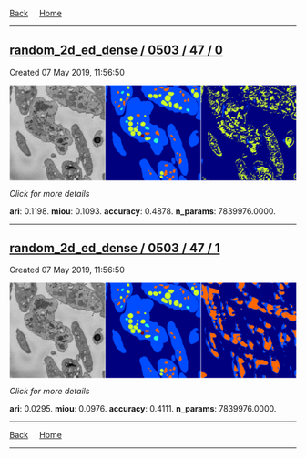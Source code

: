 
[Back](..)&nbsp;&nbsp;&nbsp;&nbsp;&nbsp;[Home](https://leapmanlab.github.io/snapshots)

---

<div class="summary"><a href="0"><h2>random_2d_ed_dense / 0503 / 47 / 0</h2></a><p>Created 07 May 2019, 11:56:50
</p><a href="0"><img src="0/media/summary.png" align="center"></a><p>
<i>Click for more details</i>
</p></div>

**ari**: 0.1198. **miou**: 0.1093. **accuracy**: 0.4878. **n_params**: 7839976.0000. 

---

<div class="summary"><a href="1"><h2>random_2d_ed_dense / 0503 / 47 / 1</h2></a><p>Created 07 May 2019, 11:56:50
</p><a href="1"><img src="1/media/summary.png" align="center"></a><p>
<i>Click for more details</i>
</p></div>

**ari**: 0.0295. **miou**: 0.0976. **accuracy**: 0.4111. **n_params**: 7839976.0000. 

---

[Back](..)&nbsp;&nbsp;&nbsp;&nbsp;&nbsp;[Home](https://leapmanlab.github.io/snapshots)

---